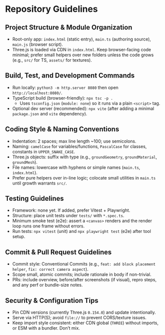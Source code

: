 # Repository Guidelines

## Project Structure & Module Organization
- Root-only app: `index.html` (static entry), `main.ts` (authoring source), `main.js` (browser script).
- Three.js is loaded via CDN in `index.html`. Keep browser-facing code minimal; prefer small helpers over new folders unless the code grows (e.g., `src/` for TS, `assets/` for textures).

## Build, Test, and Development Commands
- Run locally: `python3 -m http.server 8080` then open `http://localhost:8080/`.
- TypeScript build (browser-friendly): `npx tsc -p .`
  - Uses `tsconfig.json` (`module: none`) so it runs via a plain `<script>` tag.
- Optional dev server (recommended): `npx vite` (after adding a minimal `package.json` and `vite` dependency).

## Coding Style & Naming Conventions
- Indentation: 2 spaces; max line length ~100; use semicolons.
- Naming: `camelCase` for variables/functions, `PascalCase` for classes, constants in `UPPER_SNAKE_CASE`.
- Three.js objects: suffix with type (e.g., `groundGeometry`, `groundMaterial`, `groundMesh`).
- File names: lowercase with hyphens or simple names (`main.ts`, `index.html`).
- Prefer pure helpers over in-line logic; colocate small utilities in `main.ts` until growth warrants `src/`.

## Testing Guidelines
- Framework: none yet. If added, prefer Vitest + Playwright.
- Structure: place unit tests under `tests/` with `*.spec.ts`.
- Minimum smoke test (e2e): assert a `<canvas>` renders and the render loop runs one frame without errors.
- Run tests: `npx vitest` (unit) and `npx playwright test` (e2e) after tool setup.

## Commit & Pull Request Guidelines
- Commit style: Conventional Commits (e.g., `feat: add block placement helper`, `fix: correct camera aspect`).
- Scope small, atomic commits; include rationale in body if non-trivial.
- PRs: include overview, before/after screenshots (if visual), repro steps, and any perf or bundle-size notes.

## Security & Configuration Tips
- Pin CDN versions (currently Three.js `0.154.0`) and update intentionally.
- Serve via HTTP(S); avoid `file://` to prevent CORS/texture issues.
- Keep import style consistent: either CDN global (`THREE`) without imports, or ESM with a bundler. Don’t mix.
